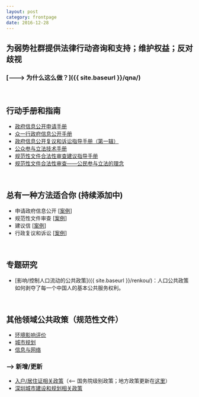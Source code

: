 ```yaml
---
layout: post
category: frontpage
date: 2016-12-28
---
```


## 为弱势社群提供法律行动咨询和支持；维护权益；反对歧视 

### [---> 为什么这么做？]({{ site.baseurl }}/qna/)

<br>

## 行动手册和指南  

- [政府信息公开申请手册](https://github.com/mdrights/mirror-CN/raw/master/%E6%89%8B%E5%86%8C%E5%92%8C%E6%8C%87%E5%8D%97/%E6%94%BF%E5%BA%9C%E4%BF%A1%E6%81%AF%E5%85%AC%E5%BC%80%E7%94%B3%E8%AF%B7%E6%89%8B%E5%86%8C.pdf) 
- [众一行政府信息公开手册](https://github.com/mdrights/mirror-CN/raw/master/%E6%89%8B%E5%86%8C%E5%92%8C%E6%8C%87%E5%8D%97/%E4%BC%97%E4%B8%80%E8%A1%8C%E6%94%BF%E5%BA%9C%E4%BF%A1%E6%81%AF%E5%85%AC%E5%BC%80%E6%89%8B%E5%86%8C.pdf)
- [政府信息公开复议和诉讼指导手册（第一辑）](https://github.com/mdrights/mirror-CN/raw/master/%E6%89%8B%E5%86%8C%E5%92%8C%E6%8C%87%E5%8D%97/%E6%94%BF%E5%BA%9C%E4%BF%A1%E6%81%AF%E5%85%AC%E5%BC%80%E5%A4%8D%E8%AE%AE%E4%B8%8E%E8%AF%89%E8%AE%BC%E6%8C%87%E5%AF%BC%E6%89%8B%E5%86%8C%EF%BC%88%E7%AC%AC%E4%B8%80%E8%BE%91%EF%BC%89.pdf) 
- [公众参与立法技术手册](https://github.com/mdrights/mirror-CN/raw/master/%E6%89%8B%E5%86%8C%E5%92%8C%E6%8C%87%E5%8D%97/%E5%85%AC%E4%BC%97%E5%8F%82%E4%B8%8E%E7%AB%8B%E6%B3%95%E6%8A%80%E6%9C%AF%E6%89%8B%E5%86%8C%20pdf.pdf)
- [规范性文件合法性审查建议指导手册](https://github.com/mdrights/mirror-CN/raw/master/%E6%89%8B%E5%86%8C%E5%92%8C%E6%8C%87%E5%8D%97/%E8%A7%84%E8%8C%83%E6%80%A7%E6%96%87%E4%BB%B6%E5%90%88%E6%B3%95%E6%80%A7%E5%AE%A1%E6%9F%A5%E5%BB%BA%E8%AE%AE%E6%8C%87%E5%AF%BC%E6%89%8B%E5%86%8C.pdf)
- [规范性文件合法性审查——公民参与立法的理念](https://github.com/mdrights/mirror-CN/raw/master/%E6%89%8B%E5%86%8C%E5%92%8C%E6%8C%87%E5%8D%97/%E8%A7%84%E8%8C%83%E6%80%A7%E6%96%87%E4%BB%B6%E5%90%88%E6%B3%95%E6%80%A7%E5%AE%A1%E6%9F%A5%E7%9A%84%E6%96%B9%E6%B3%95%EF%BC%8D%E5%85%AC%E6%B0%91%E5%8F%82%E4%B8%8E%E7%AB%8B%E6%B3%95%E7%9A%84%E7%90%86%E5%BF%B5.pdf)

<br>

## 总有一种方法适合你 (持续添加中)

+ 申请政府信息公开 
[[案例](https://github.com/mdrights/mirror-CN/tree/master/case%E6%A1%88%E4%BE%8B/OGIR%E7%94%B3%E8%AF%B7%E6%94%BF%E5%BA%9C%E4%BF%A1%E6%81%AF%E5%85%AC%E5%BC%80%E6%A1%88%E4%BE%8B)]
+ 规范性文件审查 
[[案例](https://github.com/mdrights/mirror-CN/tree/master/case%E6%A1%88%E4%BE%8B/RLR%E8%A7%84%E8%8C%83%E6%80%A7%E6%96%87%E4%BB%B6%E5%AE%A1%E6%9F%A5)]
+ 建议信 [[案例](https://github.com/mdrights/mirror-CN/tree/master/case%E6%A1%88%E4%BE%8B/L%E5%BB%BA%E8%AE%AE%E4%BF%A1)]
+ 行政复议和诉讼 [[案例](https://github.com/mdrights/mirror-CN/tree/master/case%E6%A1%88%E4%BE%8B/AL%E8%A1%8C%E6%94%BF%E8%AF%89%E8%AE%BC)]

<br>

## 专题研究

- [影响/控制人口流动的公共政策]({{ site.baseurl }}/renkou/)：人口公共政策如何剥夺了每一个中国人的基本公共服务权利。

<br>

## 其他领域公共政策（规范性文件）  

+ [环境影响评价](https://github.com/mdrights/mirror-CN/tree/master/%E8%A7%84%E8%8C%83%E6%80%A7%E6%96%87%E4%BB%B6%E4%B8%93%E6%A0%8F/%E4%B8%93%E9%A2%98-%E7%8E%AF%E5%A2%83%E4%B8%8E%E7%8E%AF%E8%AF%84)
+ [城市规划](https://github.com/mdrights/mirror-CN/tree/master/%E8%A7%84%E8%8C%83%E6%80%A7%E6%96%87%E4%BB%B6%E4%B8%93%E6%A0%8F/%E4%B8%93%E9%A2%98-%E5%9F%8E%E5%B8%82%E8%A7%84%E5%88%92-%E5%9C%9F%E5%9C%B0%E6%88%BF%E4%BA%A7)
+ [信息与网络](https://github.com/mdrights/mirror-CN/tree/master/%E8%A7%84%E8%8C%83%E6%80%A7%E6%96%87%E4%BB%B6%E4%B8%93%E6%A0%8F/%E4%B8%93%E9%A2%98-%E4%BF%A1%E6%81%AF%E4%B8%8E%E7%BD%91%E7%BB%9C)

### --> 新增/更新  

- [入户/居住证相关政策](https://mdrights.github.io/mirror-CN/renkou/)（<-- 国务院级别政策；地方政策更新在[这里](https://github.com/mdrights/mirror-CN/tree/gh-pages/local-policy)）
- [深圳城市建设和规划相关政策](https://github.com/mdrights/mirror-CN/tree/master/%E8%A7%84%E8%8C%83%E6%80%A7%E6%96%87%E4%BB%B6%E4%B8%93%E6%A0%8F/%E4%B8%93%E9%A2%98-%E5%9F%8E%E5%B8%82%E8%A7%84%E5%88%92-%E5%9C%9F%E5%9C%B0%E6%88%BF%E4%BA%A7)

